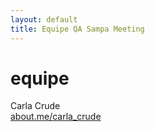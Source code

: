 ```yaml
---
layout: default
title: Equipe QA Sampa Meeting
---
```


<div id="team">
  <h1 class="pageTitle">equipe</h1>
  <div class="teamContent">
    <p class="intro">Carla Crude <br/>
      <a href="https://about.me/carla_crude" target='_blank'>about.me/carla_crude</a>
    </p>
  </div>
</div>
